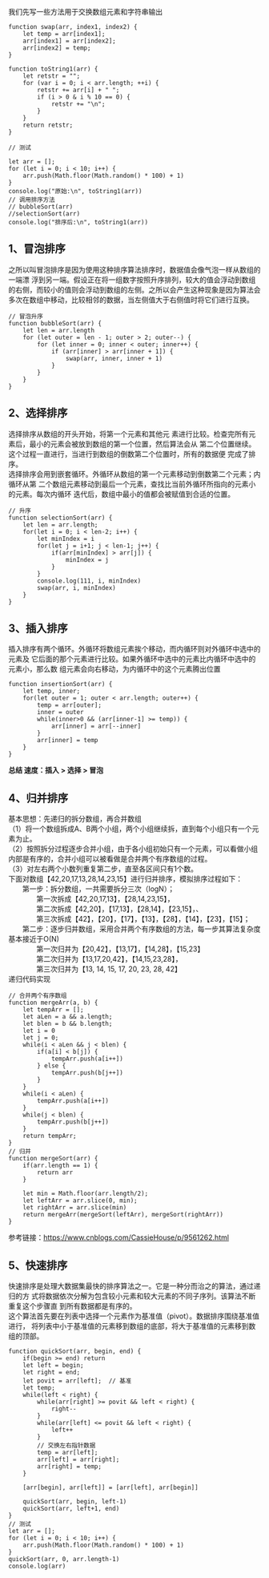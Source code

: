 我们先写一些方法用于交换数组元素和字符串输出
```
function swap(arr, index1, index2) {
	let temp = arr[index1];
	arr[index1] = arr[index2];
	arr[index2] = temp;
}

function toString1(arr) {
	let retstr = "";
	for (var i = 0; i < arr.length; ++i) {
		retstr += arr[i] + " ";
		if (i > 0 & i % 10 == 0) {
			retstr += "\n";
		}
	}
	return retstr;
}

// 测试

let arr = [];
for (let i = 0; i < 10; i++) {
	arr.push(Math.floor(Math.random() * 100) + 1)
}
console.log("原始:\n", toString1(arr))
// 调用排序方法
// bubbleSort(arr)
//selectionSort(arr)
console.log("排序后:\n", toString1(arr))
```

## 1、冒泡排序
之所以叫冒泡排序是因为使用这种排序算法排序时，数据值会像气泡一样从数组的一端漂 浮到另一端。假设正在将一组数字按照升序排列，较大的值会浮动到数组的右侧，而较小的值则会浮动到数组的左侧。之所以会产生这种现象是因为算法会多次在数组中移动，比较相邻的数据，当左侧值大于右侧值时将它们进行互换。

```
// 冒泡升序
function bubbleSort(arr) {
	let len = arr.length
	for (let outer = len - 1; outer > 2; outer--) {
		for (let inner = 0; inner < outer; inner++) {
			if (arr[inner] > arr[inner + 1]) {
				swap(arr, inner, inner + 1)
			}
		}
	}
}
```
## 2、选择排序
选择排序从数组的开头开始，将第一个元素和其他元 素进行比较。检查完所有元素后，最小的元素会被放到数组的第一个位置，然后算法会从 第二个位置继续。这个过程一直进行，当进行到数组的倒数第二个位置时，所有的数据便 完成了排序。</br>
选择排序会用到嵌套循环。外循环从数组的第一个元素移动到倒数第二个元素；内循环从第 二个数组元素移动到最后一个元素，查找比当前外循环所指向的元素小的元素。每次内循环 迭代后，数组中最小的值都会被赋值到合适的位置。
```
// 升序
function selectionSort(arr) {
	let len = arr.length;
	for(let i = 0; i < len-2; i++) {
		let minIndex = i
		for(let j = i+1; j < len-1; j++) {
			if(arr[minIndex] > arr[j]) {
				minIndex = j
			}
		}
		console.log(111, i, minIndex)
		swap(arr, i, minIndex)
	}
}
```
## 3、插入排序
插入排序有两个循环。外循环将数组元素挨个移动，而内循环则对外循环中选中的元素及 它后面的那个元素进行比较。如果外循环中选中的元素比内循环中选中的元素小，那么数 组元素会向右移动，为内循环中的这个元素腾出位置
```
function insertionSort(arr) {
	let temp, inner;
	for(let outer = 1; outer < arr.length; outer++) {
		temp = arr[outer];
		inner = outer
		while(inner>0 && (arr[inner-1] >= temp)) {
			arr[inner] = arr[--inner]
		}
		arr[inner] = temp
	}
}

```

**总结 速度：插入 > 选择 > 冒泡**
## 4、归并排序
基本思想：先递归的拆分数组，再合并数组</br>
（1）将一个数组拆成A、B两个小组，两个小组继续拆，直到每个小组只有一个元素为止。</br>
（2）按照拆分过程逐步合并小组，由于各小组初始只有一个元素，可以看做小组内部是有序的，合并小组可以被看做是合并两个有序数组的过程。</br>
（3）对左右两个小数列重复第二步，直至各区间只有1个数。</br>
下面对数组【42,20,17,13,28,14,23,15】进行归并排序，模拟排序过程如下：</br>
　　第一步：拆分数组，一共需要拆分三次（logN）；</br>
　　　　第一次拆成【42,20,17,13】，【28,14,23,15】，</br>
　　　　第二次拆成【42,20】，【17,13】，【28,14】，【23,15】，、</br>
　　　　第三次拆成【42】，【20】，【17】，【13】，【28】，【14】，【23】，【15】；</br>
　　第二步：逐步归并数组，采用合并两个有序数组的方法，每一步其算法复杂度基本接近于O(N)</br>
　　　　第一次归并为【20,42】，【13,17】，【14,28】，【15,23】</br>
　　　　第二次归并为【13,17,20,42】，【14,15,23,28】，</br>
　　　　第三次归并为【13, 14, 15, 17, 20, 23, 28, 42】</br>
递归代码实现
```
// 合并两个有序数组
function mergeArr(a, b) {
	let tempArr = [];
	let aLen = a && a.length;
	let blen = b && b.length;
	let i = 0
	let j = 0;
	while(i < aLen && j < blen) {
		if(a[i] < b[j]) {
			tempArr.push(a[i++])
		} else {
			tempArr.push(b[j++])
		}
	}
	while(i < aLen) {
		tempArr.push(a[i++])
	}
	while(j < blen) {
		tempArr.push(b[j++])
	}
	return tempArr;
}
// 归并
function mergeSort(arr) {
	if(arr.length == 1) {
		return arr
	}
	
	let min = Math.floor(arr.length/2);
	let leftArr = arr.slice(0, min);
	let rightArr = arr.slice(min)
	return mergeArr(mergeSort(leftArr), mergeSort(rightArr))
}
```
参考链接：https://www.cnblogs.com/CassieHouse/p/9561262.html
## 5、快速排序
快速排序是处理大数据集最快的排序算法之一。它是一种分而治之的算法，通过递归的方 式将数据依次分解为包含较小元素和较大元素的不同子序列。该算法不断重复这个步骤直 到所有数据都是有序的。</br>
这个算法首先要在列表中选择一个元素作为基准值（pivot）。数据排序围绕基准值进行， 将列表中小于基准值的元素移到数组的底部，将大于基准值的元素移到数组的顶部。
```
function quickSort(arr, begin, end) {
	if(begin >= end) return
	let left = begin;
	let right = end;
	let povit = arr[left];  // 基准
	let temp;
	while(left < right) {
		while(arr[right] >= povit && left < right) {
			right--
		}
		while(arr[left] <= povit && left < right) {
			left++
		}
		// 交换左右指针数据
		temp = arr[left];
		arr[left] = arr[right];
		arr[right] = temp;
	}
	
	[arr[begin], arr[left]] = [arr[left], arr[begin]]
	
	quickSort(arr, begin, left-1)
	quickSort(arr, left+1, end)
}
// 测试
let arr = [];
for (let i = 0; i < 10; i++) {
	arr.push(Math.floor(Math.random() * 100) + 1)
}
quickSort(arr, 0, arr.length-1)
console.log(arr)
```



